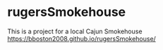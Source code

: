 # rugersSmokehouse
This is a project for a local Cajun Smokehouse
https://bboston2008.github.io/rugersSmokehouse/
